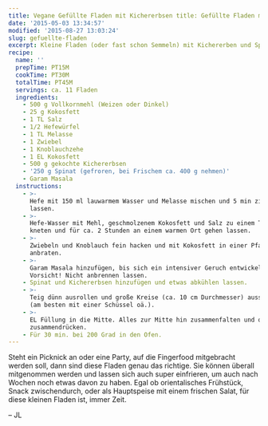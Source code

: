 ```yaml
---
title: Vegane Gefüllte Fladen mit Kichererbsen title: Gefüllte Fladen mit Kichererbsen & Spinat Spinat
date: '2015-05-03 13:34:57'
modified: '2015-08-27 13:03:24'
slug: gefuellte-fladen
excerpt: Kleine Fladen (oder fast schon Semmeln) mit Kichererben und Spinat.
recipe:
  name: ''
  prepTime: PT15M
  cookTime: PT30M
  totalTime: PT45M
  servings: ca. 11 Fladen
  ingredients:
    - 500 g Vollkornmehl (Weizen oder Dinkel)
    - 25 g Kokosfett
    - 1 TL Salz
    - 1/2 Hefewürfel
    - 1 TL Melasse
    - 1 Zwiebel
    - 1 Knoblauchzehe
    - 1 EL Kokosfett
    - 500 g gekochte Kichererbsen
    - '250 g Spinat (gefroren, bei Frischem ca. 400 g nehmen)'
    - Garam Masala
  instructions:
    - >-
      Hefe mit 150 ml lauwarmem Wasser und Melasse mischen und 5 min ziehen
      lassen.
    - >-
      Hefe-Wasser mit Mehl, geschmolzenem Kokosfett und Salz zu einem Teig
      kneten und für ca. 2 Stunden an einem warmen Ort gehen lassen.
    - >-
      Zwiebeln und Knoblauch fein hacken und mit Kokosfett in einer Pfanne
      anbraten.
    - >-
      Garam Masala hinzufügen, bis sich ein intensiver Geruch entwickelt.
      Vorsicht! Nicht anbrennen lassen.
    - Spinat und Kichererbsen hinzufügen und etwas abkühlen lassen.
    - >-
      Teig dünn ausrollen und große Kreise (ca. 10 cm Durchmesser) ausstechen
      (am besten mit einer Schüssel oä.).
    - >-
      EL Füllung in die Mitte. Alles zur Mitte hin zusammenfalten und oben etwas
      zusammendrücken.
    - Für 30 min. bei 200 Grad in den Ofen.
---
```


Steht ein Picknick an oder eine Party, auf die Fingerfood mitgebracht werden soll, dann sind diese Fladen genau das richtige. Sie können überall mitgenommen werden und lassen sich auch super einfrieren, um auch nach Wochen noch etwas davon zu haben. Egal ob orientalisches Frühstück, Snack zwischendurch, oder als Hauptspeise mit einem frischen Salat, für diese kleinen Fladen ist, immer Zeit. [<!-- Image removed (no copyright): Fladen-collage-640x228.jpg -->](https://www.veganblatt.com/i/Fladen-collage.jpg)

– JL
